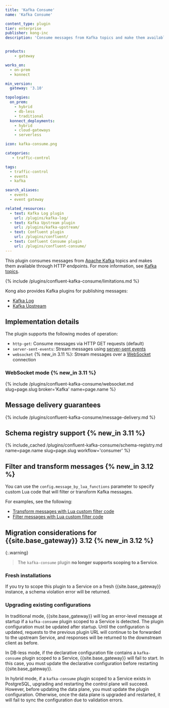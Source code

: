 ```yaml
---
title: 'Kafka Consume'
name: 'Kafka Consume'

content_type: plugin
tier: enterprise
publisher: kong-inc
description: 'Consume messages from Kafka topics and make them available through HTTP endpoints'


products:
    - gateway

works_on:
  - on-prem
  - konnect

min_version:
  gateway: '3.10'

topologies:
  on_prem:
    - hybrid
    - db-less
    - traditional
  konnect_deployments:
    - hybrid
    - cloud-gateways
    - serverless

icon: kafka-consume.png

categories:
   - traffic-control

tags:
  - traffic-control
  - events
  - kafka

search_aliases:
  - events
  - event gateway

related_resources:
  - text: Kafka Log plugin
    url: /plugins/kafka-log/
  - text: Kafka Upstream plugin
    url: /plugins/kafka-upstream/
  - text: Confluent plugin
    url: /plugins/confluent/
  - text: Confluent Consume plugin
    url: /plugins/confluent-consume/
---
```


This plugin consumes messages from [Apache Kafka](https://kafka.apache.org/) topics and makes them available through HTTP endpoints.
For more information, see [Kafka topics](https://kafka.apache.org/documentation/#intro_concepts_and_terms).

{% include /plugins/confluent-kafka-consume/limitations.md %}

Kong also provides Kafka plugins for publishing messages:
* [Kafka Log](/plugins/kafka-log/)
* [Kafka Upstream](/plugins/kafka-upstream/)

## Implementation details

The plugin supports the following modes of operation:
* `http-get`: Consume messages via HTTP GET requests (default)
* `server-sent-events`: Stream messages using [server-sent events](https://developer.mozilla.org/en-US/docs/Web/API/Server-sent_events)
* `websocket` {% new_in 3.11 %}: Stream messages over a [WebSocket](https://developer.mozilla.org/en-US/docs/Web/API/WebSockets_API) connection

### WebSocket mode {% new_in 3.11 %}

{% include /plugins/confluent-kafka-consume/websocket.md slug=page.slug broker='Kafka' name=page.name %}

## Message delivery guarantees

{% include /plugins/confluent-kafka-consume/message-delivery.md %}

## Schema registry support {% new_in 3.11 %}

{% include_cached /plugins/confluent-kafka-consume/schema-registry.md name=page.name slug=page.slug workflow='consumer' %}

## Filter and transform messages {% new_in 3.12 %}

You can use the `config.message_by_lua_functions` parameter to specify custom Lua code that will filter or transform Kafka messages. 

For examples, see the following:
* [Transform messages with Lua custom filter code](/plugins/kafka-consume/examples/transform-messages/)
* [Filter messages with Lua custom filter code](/plugins/kafka-consume/examples/filter-messages/)

## Migration considerations for {{site.base_gateway}} 3.12 {% new_in 3.12 %}

{:.warning}
> The `kafka-consume` plugin **no longer supports scoping to a Service**.

### Fresh installations

If you try to scope this plugin to a Service on a fresh {{site.base_gateway}} instance, a schema violation error will be returned.

### Upgrading existing configurations

In traditional mode, {{site.base_gateway}} will log an error-level message at startup if a `kafka-consume` plugin scoped to a Service is detected. The plugin configuration must be updated after startup. Until the configuration is updated, requests to the previous plugin URL will continue to be forwarded to the upstream Service, and responses will be returned to the downstream client as before.

In DB-less mode, if the declarative configuration file contains a `kafka-consume` plugin scoped to a Service, {{site.base_gateway}} will fail to start. In this case, you must update the declarative configuration before restarting {{site.base_gateway}}.

In hybrid mode, if a `kafka-consume` plugin scoped to a Service exists in PostgreSQL, upgrading and restarting the control plane will succeed. However, before updating the data plane, you must update the plugin configuration. Otherwise, once the data plane is upgraded and restarted, it will fail to sync the configuration due to validation errors.
